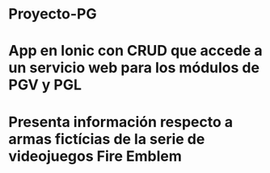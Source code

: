 # Proyecto-PG
# App en Ionic con CRUD que accede a un servicio web para los módulos de PGV y PGL
# Presenta información respecto a armas fictícias de la serie de videojuegos Fire Emblem
